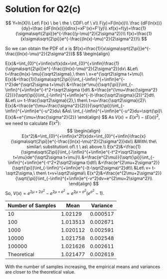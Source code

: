 # Solution for Q2(c)

$$
Y=ln(X)\\
Let\ F(x) \ be \ the \ CDF\ of \ x\\
F(y)=F(ln(x))\\
\frac {dF(ln(x))}{dy}=\frac {dF(ln(x))}{dlnx}=xF'(x)=F'(y)\\
xf(x)=f(y)=\frac{1}{\sigma\sqrt{2\pi}}e^{-\frac{(y-\mu)^2}{2\sigma^2}}\\
f(x)=\frac{1}{x\sigma\sqrt{2\pi}}e^{-\frac{(ln(x)-\mu)^2}{2\sigma^2}}\\
$$

So we can obtain the PDF of $x$ is $f(x)=\frac{1}{x\sigma\sqrt{2\pi}}e^{-\frac{(ln(x)-\mu)^2}{2\sigma^2}}$
$$
\begin{align}

E(x)&=\int_{0}^{+\infin}xf(x)dx=\int_{0}^{+\infin}\frac{1}{\sigma\sqrt{2\pi}}e^{-\frac{(ln(x)-\mu)^2}{2\sigma^2}}dx\\
&Let\ t=\frac{ln(x)-\mu}{\sqrt2\sigma},\ then \ x=e^{\sqrt2\sigma t+\mu}\\
E(x)&=\frac{1}{\sigma\sqrt{2\pi}}\int_{-\infin}^{+\infin}e^{-t^2}de^{\sqrt2\sigma t+\mu}\\
&=\frac{e^\mu}{\sqrt{\pi}}\int_{-\infin}^{+\infin}e^{-t^2+\sqrt2\sigma t}dt\\
&=\frac{e^{\mu+\frac{\sigma^2}{2}}}{\sqrt{\pi}}\int_{-\infin}^{+\infin}e^{-(t-\frac{\sqrt2\sigma}{2})^2}dt\\
&Let\ u= t-\frac{\sqrt2\sigma}{2},\ then\ t=u+\frac{\sqrt2\sigma}{2}\\
E(x)&=\frac{e^{\mu+\frac{\sigma^2}{2}}}{\sqrt{\pi}}\int_{-\infin}^{+\infin}e^{-u^2}du\\
&As\ \int_{-\infin}^{+\infin}e^{-u^2}du=\sqrt{\pi}\\
E(x)&=e^{\mu+\frac{\sigma^2}{2}}
\end{align}
$$
As $V(x)=E(x^2)-(E(x))^2$, we need to calculate $E(x^2)$:
$$
\begin{align}
E(x^2)&=\int_{0}^{+\infin}x^2f(x)dx=\int_{0}^{+\infin}\frac{x}{\sigma\sqrt{2\pi}}e^{-\frac{(ln(x)-\mu)^2}{2\sigma^2}}dx\\
&With\ the\ similar\ substitution\ of\ t \ as\ above.\\
E(x^2)&=\frac{1}{\sigma\sqrt{2\pi}}\int_{-\infin}^{+\infin}e^{-t^2+\sqrt2\sigma t+\mu}de^{\sqrt2\sigma t+\mu}\\
&=\frac{e^{2\mu}}{\sqrt{\pi}}\int_{-\infin}^{+\infin}e^{-t^2+2\sqrt2\sigma t}dt\\
&=\frac{e^{2\mu+2\sigma^2}}{\sqrt{\pi}}\int_{-\infin}^{+\infin}e^{-(t-\sqrt2\sigma)^2}dt\\
&Let\ v= t-\sqrt2\sigma,\ then\ t=v+\sqrt2\sigma\\
E(x^2)&=\frac{e^{2\mu+2\sigma^2}}{\sqrt{\pi}}\int_{-\infin}^{+\infin}e^{-v^2}dv=e^{2\mu+2\sigma^2}\\
\end{align}
$$
So, $V(x)=e^{2\mu+2\sigma^2}-e^{2\mu+\sigma^2}=e^{2\mu+\sigma^2}(e^{\sigma^2}-1)$.

| Number of Samples | Mean     | Variance |
| ----------------- | -------- | -------- |
| 10                | 1.02129  | 0.000517 |
| 100               | 1.013513 | 0.002671 |
| 1000              | 1.020112 | 0.002591 |
| 10000             | 1.021758 | 0.002548 |
| 100000            | 1.021626 | 0.002611 |
| Theoretical       | 1.021477 | 0.002619 |

With the number of samples increasing, the empirical means and variances are closer to the theoretical value.
